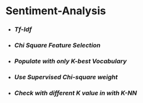 # Sentiment-Analysis

* ###  _Tf-Idf_

* ### _Chi Square Feature Selection_

* ### _Populate with only  K-best Vocabulary_

* ### _Use Supervised Chi-square weight_

* ### _Check with different K value in with K-NN_ 
